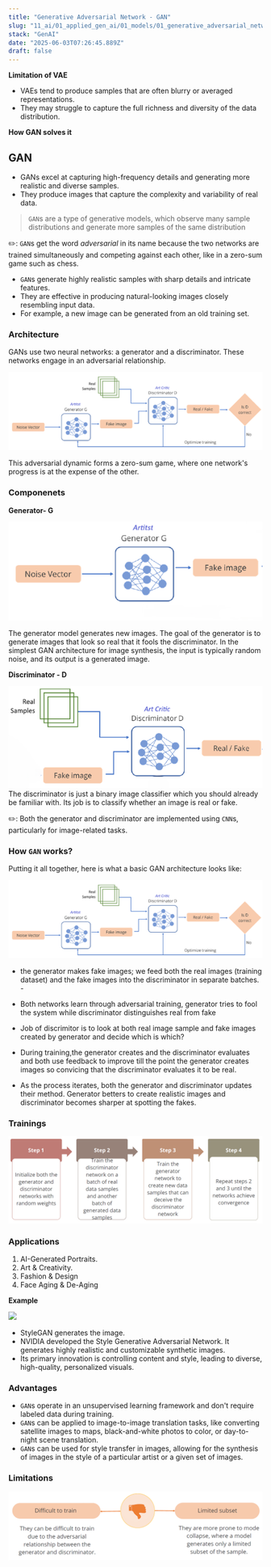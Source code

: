 ```yaml
---
title: "Generative Adversarial Network - GAN"
slug: "11_ai/01_applied_gen_ai/01_models/01_generative_adversarial_network"
stack: "GenAI"
date: "2025-06-03T07:26:45.889Z"
draft: false
---
```


**Limitation of VAE**

- VAEs tend to produce samples that are often blurry or averaged representations.
- They may struggle to capture the full richness and diversity of the data distribution.

**How GAN solves it**

## GAN

- GANs excel at capturing high-frequency details and generating more realistic and diverse samples.
- They produce images that capture the complexity and variability of real data.

> `GAN`s are a type of generative models, which observe many sample distributions and generate more samples of the same distribution

✏️: `GAN`s get the word _adversarial_ in its name because the two networks are trained simultaneously and competing against each other, like in a zero-sum game such as chess.

- `GAN`s generate highly realistic samples with sharp details
  and intricate features.
- They are effective in producing natural-looking images
  closely resembling input data.
- For example, a new image can be generated from an old
  training set.

### Architecture

GANs use two neural networks: a generator and a discriminator. These networks engage in an adversarial relationship.

![Architecture of Generative Adversarial Network](../../../../../src/images/11_ai/01_agen_ai/agi-10.png)

This adversarial dynamic forms a zero-sum game, where one network's progress is at the expense of the other.

### Componenets

**Generator- G**

![Generator in GAN](../../../../../src/images/11_ai/01_agen_ai/agi-10a.png)

The generator model generates new images. The goal of the generator is to generate images that look so real that it fools the discriminator. In the simplest GAN architecture for image synthesis, the input is typically random noise, and its output is a generated image.

**Discriminator - D**

![Discriminator in GAN](../../../../../src/images/11_ai/01_agen_ai/agi-10b.png)
The discriminator is just a binary image classifier which you should already be familiar with. Its job is to classify whether an image is real or fake.

✏️: Both the generator and discriminator are implemented using `CNN`s, particularly for image-related tasks.

### How `GAN` works?

Putting it all together, here is what a basic GAN architecture looks like:

![Working of GANs](../../../../../src/images/11_ai/01_agen_ai/agi-10.png)

- the generator makes fake images; we feed both the real images (training dataset) and the fake images into the discriminator in separate batches. -

- Both networks learn through adversarial training, generator tries to fool the system while discriminator distinguishes real from fake

- Job of discrimitor is to look at both real image sample and fake images created by generator and decide which is which?

- During training,the generator creates and the discriminator evaluates and both use feedback to improve till the point the generator creates images so convicing that the discriminator evaluates it to be real.

- As the process iterates, both the generator and discriminator updates their method. Generator betters to create realistic images and discriminator becomes sharper at spotting the fakes.

### Trainings

![Traning a GANs](../../../../../src/images/11_ai/01_agen_ai/agi-10d.png)

### Applications

1. AI-Generated Portraits.
2. Art & Creativity.
3. Fashion & Design
4. Face Aging & De-Aging

**Example**

![](https://user-images.githubusercontent.com/6625384/64915614-b82efd00-d730-11e9-92e4-f3a6de1a5575.png)

- StyleGAN generates the image.
- NVIDIA developed the Style Generative Adversarial Network. It generates highly realistic and customizable synthetic images.
- Its primary innovation is controlling content and style, leading to diverse, high-quality, personalized visuals.

### Advantages

- `GAN`s operate in an unsupervised learning framework and don't require labeled data during
  training.
- `GAN`s can be applied to image-to-image translation tasks, like converting satellite images to maps, black-and-white photos to color, or day-to-night scene translation.
- `GAN`s can be used for style transfer in images, allowing for the synthesis of images in the style of a particular artist or a given set of images.

### Limitations

![Drawbacks of GANs](../../../../../src/images/11_ai/01_agen_ai/agi-10c.png)
